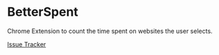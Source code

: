 # BetterSpent

Chrome Extension to count the time spent on websites the user selects. 

[Issue Tracker](https://www.pivotaltracker.com/s/projects/1098118)
